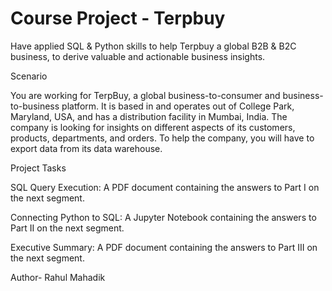 #   Course Project - Terpbuy
Have applied SQL & Python skills to help Terpbuy a global B2B & B2C business, to derive valuable and actionable business insights.

Scenario

You are working for TerpBuy, a global business-to-consumer and business-to-business platform. It is based in and operates out of College Park, Maryland, USA, and has a distribution facility in Mumbai, India. The company is looking for insights on different aspects of its customers, products, departments, and orders. To help the company, you will have to export data from its data warehouse.

Project Tasks

SQL Query Execution: A PDF document containing the answers to Part I on the next segment.

Connecting Python to SQL: A Jupyter Notebook containing the answers to Part II on the next segment.

Executive Summary: A PDF document containing the answers to Part III on the next segment.




Author- Rahul Mahadik
